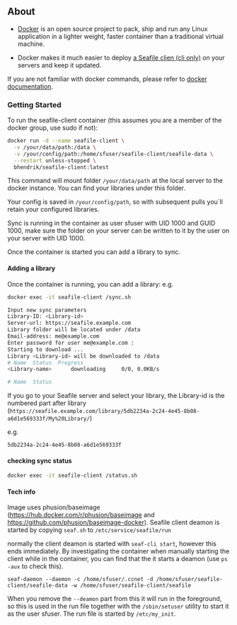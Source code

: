 ## About

- [Docker](https://docker.com/) is an open source project to pack, ship and run any Linux application in a lighter weight, faster container than a traditional virtual machine.

- Docker makes it much easier to deploy [a Seafile clien (cli only)](https://github.com/haiwen/seafile-client) on your servers and keep it updated.

If you are not familiar with docker commands, please refer to [docker documentation](https://docs.docker.com/engine/reference/commandline/cli/).

### Getting Started

To run the seafile-client container (this assumes you are a member of the docker group, use sudo if not):

```sh
docker run -d --name seafile-client \
  -v /your/data/path:/data \
  -v /your/config/path:/home/sfuser/seafile-client/seafile-data \
  --restart unless-stopped \
  bhendrik/seafile-client:latest
```
This command will mount folder `/your/data/path` at the local server to the docker instance. You can find your libraries under this folder.

Your config is saved in `/your/config/path`, so with subsequent pulls you´ll retain your configured libraries.

Sync is running in the container as user sfuser with UID 1000 and GUID 1000, make sure the folder on your server can be written to it by the user on your server with UID 1000.

Once the container is started you can add a library to sync.

#### Adding a library

Once the container is running, you can add a library:
e.g.

```sh
docker exec -it seafile-client /sync.sh
```

```sh
Input new sync parameters
Library-ID: <Library-id>
Server-url: https://seafile.example.com
Library folder will be located under /data
Email-address: me@example.com
Enter password for user me@example.com :
Starting to download ...
Library <Library-id> will be downloaded to /data
# Name  Status  Progress
<Library-name>      downloading     0/0, 0.0KB/s

# Name  Status
```

If you go to your Seafile server and select your library, the Library-id is the numbered part after library (`https://seafile.example.com/library/5db2234a-2c24-4e45-8b08-a6d1e569333f/My%20Library/`)

e.g.

`5db2234a-2c24-4e45-8b08-a6d1e569333f`
#### checking sync status

```sh
docker exec -it seafile-client /status.sh
```

#### Tech info

Image uses phusion/baseimage (https://hub.docker.com/r/phusion/baseimage and https://github.com/phusion/baseimage-docker).
Seafile client deamon is started by copying `seaf.sh` to `/etc/service/seafile/run`

normally the client deamon is started with `seaf-cli start`, however this ends immediately.
By investigating the container when manually starting the client while in the container, you can find that the it starts a deamon (use `ps -aux` to check this).

 `seaf-daemon --daemon -c /home/sfuser/.ccnet -d /home/sfuser/seafile-client/seafile-data -w /home/sfuser/seafile-client/seafile`
 
When you remove the `--deamon` part from this it will run in the foreground, so this is used in the run file together with the `/sbin/setuser` utility to start it as the user sfuser.
The run file is started by `/etc/my_init`.
